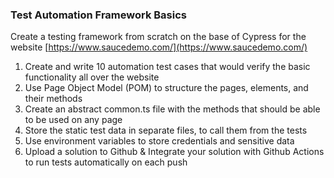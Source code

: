 ### Test Automation Framework Basics

Create a testing framework from scratch on the base of Cypress for the website [https://www.saucedemo.com/](https://www.saucedemo.com/)

1. Create and write 10 automation test cases that would verify the basic functionality all over the website
2. Use Page Object Model (POM) to structure the pages, elements, and their methods
3. Create an abstract common.ts file with the methods that should be able to be used on any page
4. Store the static test data in separate files, to call them from the tests
5. Use environment variables to store credentials and sensitive data
6. Upload a solution to Github & Integrate your solution with Github Actions to run tests automatically on each push
